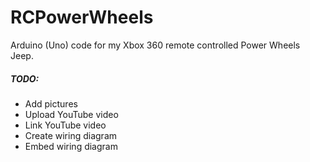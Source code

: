 # RCPowerWheels
Arduino (Uno) code for my Xbox 360 remote controlled Power Wheels Jeep.

##### TODO:
* Add pictures
* Upload YouTube video
* Link YouTube video
* Create wiring diagram
* Embed wiring diagram

